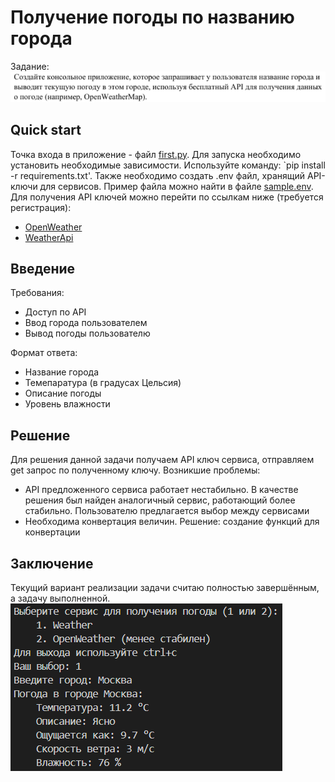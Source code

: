 # Получение погоды по названию города
Задание:
![Задача](img/task.png)

## Quick start
Точка входа в приложение - файл [first.py](./first.py "ссылка на файл"). Для запуска необходимо установить необходимые зависимости. Используйте команду: `pip install -r requirements.txt'. Также необходимо создать .env файл, хранящий API-ключи для сервисов. Пример файла можно найти в файле [sample.env](./sample.env "ссылка на файл").
Для получения API ключей можно перейти по ссылкам ниже (требуется регистрация):
- [OpenWeather](https://home.openweathermap.org/api_keys "клик")
- [WeatherApi](https://www.weatherapi.com/my/ "клик")

## Введение
Требования:
- Доступ по API
- Ввод города пользователем
- Вывод погоды пользователю

Формат ответа:
- Название города
- Темепаратура (в градусах Цельсия)
- Описание погоды
- Уровень влажности

## Решение
Для решения данной задачи получаем API ключ сервиса, отправляем get запрос по полученному ключу.
Возникшие проблемы:
- API предложенного сервиса работает нестабильно. В качестве решения был найден аналогичный сервис, работающий более стабильно. Пользователю предлагается выбор между сервисами
- Необходима конвертация величин. Решение: создание функций для конвертации

## Заключение
Текущий вариант реализации задачи считаю полностью завершённым, а задачу выполненной.
![Демо](img/app.png)

